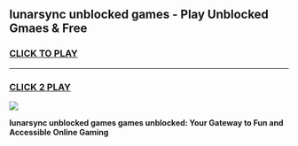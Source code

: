 
## lunarsync unblocked games - Play Unblocked Gmaes & Free
<h3>
<a href="https://news.freeplayer.one?title=lunarsync_unblocked_games&ref=23F">CLICK TO PLAY</a></h3>
<hr>

<h3>
<a href="https://news.freeplayer.one?title=lunarsync_unblocked_games&ref=23F">CLICK 2 PLAY</a>
  
</h3>

<a href="https://news.freeplayer.one?title=lunarsync_unblocked_games&ref=23F/"><img src="https://clearcache.store/games.png"></a>


**lunarsync unblocked games games unblocked: Your Gateway to Fun and Accessible Online Gaming**
